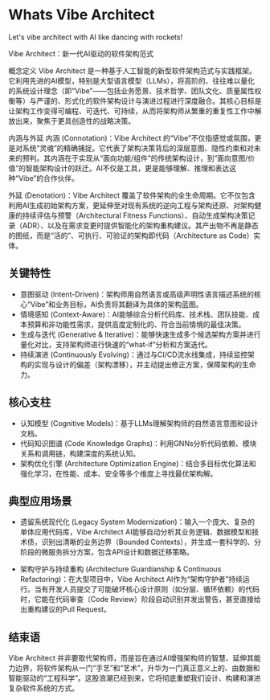 # Whats Vibe Architect
Let's vibe architect with AI like dancing with rockets!

Vibe Architect：新一代AI驱动的软件架构范式

概念定义
Vibe Architect 是一种基于人工智能的新型软件架构范式与实践框架。它利用先进的AI模型，特别是大型语言模型（LLMs），将高阶的、往往难以量化的系统设计理念（即“Vibe”——包括业务愿景、技术哲学、团队文化、质量属性权衡等）与严谨的、形式化的软件架构设计与演进过程进行深度融合。其核心目标是让架构工作变得可编程、可迭代、可持续，从而将架构师从繁重的重复性工作中解放出来，聚焦于更具创造性的战略决策。

内涵与外延
内涵 (Connotation)：Vibe Architect 的“Vibe”不仅指感觉或氛围，更是对系统“灵魂”的精确捕捉。它代表了架构决策背后的深层意图、隐性约束和对未来的预判。其内涵在于实现从“面向功能/组件”的传统架构设计，到“面向意图/价值”的智能架构设计的跃迁。AI不仅是工具，更是能够理解、推理和表达这种“Vibe”的合作伙伴。

外延 (Denotation)：Vibe Architect 覆盖了软件架构的全生命周期。它不仅包含利用AI生成初始架构方案，更延伸至对现有系统的逆向工程与架构还原、对架构健康的持续评估与预警（Architectural Fitness Functions）、自动生成架构决策记录（ADR）、以及在需求变更时提供智能化的架构重构建议。其产出物不再是静态的图纸，而是“活的”、可执行、可验证的架构即代码（Architecture as Code）实体。


## 关键特性

- 意图驱动 (Intent-Driven)：架构师用自然语言或高级声明性语言描述系统的核心“Vibe”和业务目标，AI负责将其翻译为具体的架构蓝图。
- 情境感知 (Context-Aware)：AI能够综合分析代码库、技术栈、团队技能、成本预算和非功能性需求，提供高度定制化的、符合当前情境的最佳决策。
- 生成与迭代 (Generative & Iterative)：能够快速生成多个候选架构方案并进行量化对比，支持架构师进行快速的“what-if”分析和方案迭代。
- 持续演进 (Continuously Evolving)：通过与CI/CD流水线集成，持续监控架构的实现与设计的偏差（架构漂移），并主动提出修正方案，保障架构的生命力。

## 核心支柱

- 认知模型 (Cognitive Models)：基于LLMs理解架构师的自然语言意图和设计文档。
- 代码知识图谱 (Code Knowledge Graphs)：利用GNNs分析代码依赖、模块关系和调用链，构建深度的系统认知。
- 架构优化引擎 (Architecture Optimization Engine)：结合多目标优化算法和强化学习，在性能、成本、安全等多个维度上寻找最优架构解。

## 典型应用场景

-  遗留系统现代化 (Legacy System Modernization)：输入一个庞大、复杂的单体应用代码库，Vibe Architect AI能够自动分析其业务逻辑、数据模型和技术债，识别出清晰的业务边界（Bounded Contexts），并生成一套科学的、分阶段的微服务拆分方案，包含API设计和数据迁移策略。

- 架构守护与持续重构 (Architecture Guardianship & Continuous Refactoring)：在大型项目中，Vibe Architect AI作为“架构守护者”持续运行。当有开发人员提交了可能破坏核心设计原则（如分层、循环依赖）的代码时，它能在代码审查（Code Review）阶段自动识别并发出警告，甚至直接给出重构建议的Pull Request。

## 结束语

Vibe Architect 并非要取代架构师，而是旨在通过AI增强架构师的智慧、延伸其能力边界，将软件架构从一门“手艺”和“艺术”，升华为一门真正意义上的、由数据和智能驱动的“工程科学”。这股浪潮已经到来，它将彻底重塑我们设计、构建和演进复杂软件系统的方式。
